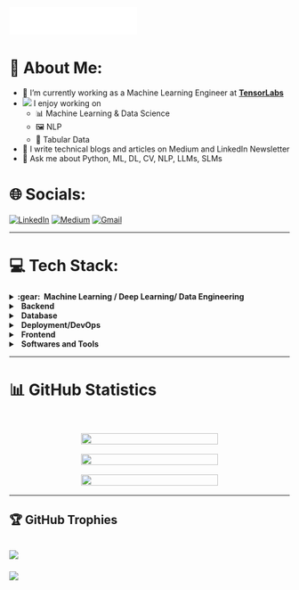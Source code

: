 <img src="images/svg/header.svg"></img>

# 💫 About Me:

- 🔭 I’m currently working as a Machine Learning Engineer at **[TensorLabs](https://tensorlabs.io/)**
- <img src="https://media.giphy.com/media/WUlplcMpOCEmTGBtBW/giphy.gif" width="30">  I enjoy working on
  - 📊 Machine Learning & Data Science
  - 🖼 NLP
  - 🤖 Tabular Data
- 📝 I write technical blogs and articles on Medium and LinkedIn Newsletter
- 💬 Ask me about Python, ML, DL, CV, NLP, LLMs, SLMs

# 🌐 Socials:
[![LinkedIn](https://img.shields.io/badge/LinkedIn-%230077B5.svg?logo=linkedin&logoColor=white)](https://linkedin.com/in/www.linkedin.com/in/ahmad-suhail) [![Medium](https://img.shields.io/badge/Medium-12100E?logo=medium&logoColor=white)](https://medium.com/@https://medium.com/@ahmadsuhail10) [![Gmail](https://img.shields.io/badge/Gmail-f5f0f0?logo=gmail&logoColor=red)](ahmadsuhailofficial@gmail.com)
<hr/>

# 💻 Tech Stack:
<details>
  <summary><b>:gear: &nbsp;Machine Learning / Deep Learning/ Data Engineering</b></summary>  

![Pandas](https://img.shields.io/badge/pandas-%23150458.svg?style=for-the-badge&logo=pandas&logoColor=white) ![PyTorch](https://img.shields.io/badge/PyTorch-%23EE4C2C.svg?style=for-the-badge&logo=PyTorch&logoColor=white) ![Scipy](https://img.shields.io/badge/SciPy-%230C55A5.svg?style=for-the-badge&logo=scipy&logoColor=%white) ![NumPy](https://img.shields.io/badge/numpy-%23013243.svg?style=for-the-badge&logo=numpy&logoColor=white) ![scikit-learn](https://img.shields.io/badge/scikit--learn-%23F7931E.svg?style=for-the-badge&logo=scikit-learn&logoColor=white) ![Keras](https://img.shields.io/badge/Keras-%23D00000.svg?style=for-the-badge&logo=Keras&logoColor=white) ![Matplotlib](https://img.shields.io/badge/Matplotlib-%23ffffff.svg?style=for-the-badge&logo=Matplotlib&logoColor=black) ![Power Bi](https://img.shields.io/badge/power_bi-F2C811?style=for-the-badge&logo=powerbi&logoColor=black) ![Plotly](https://img.shields.io/badge/Plotly-%233F4F75.svg?style=for-the-badge&logo=plotly&logoColor=white) ![TensorFlow](https://img.shields.io/badge/TensorFlow-%23FF6F00.svg?style=for-the-badge&logo=TensorFlow&logoColor=white) ![OpenCV](https://img.shields.io/badge/opencv-%23white.svg?style=for-the-badge&logo=opencv&logoColor=white) ![R](https://img.shields.io/badge/r-%23276DC3.svg?style=for-the-badge&logo=r&logoColor=white)

</hr>

![Apache Kafka](https://img.shields.io/badge/Apache%20Kafka-000?style=for-the-badge&logo=apachekafka) ![Apache Hadoop](https://img.shields.io/badge/Apache%20Hadoop-66CCFF?style=for-the-badge&logo=apachehadoop&logoColor=black) ![Apache Spark](https://img.shields.io/badge/Apache%20Spark-FDEE21?style=for-the-badge&logo=apachespark&logoColor=black)    ![RabbitMQ](https://img.shields.io/badge/rabbitmq-FF6600?style=for-the-badge&logo=rabbitmq&logoColor=white) ![ElasticSearch](https://img.shields.io/badge/-ElasticSearch-005571?style=for-the-badge&logo=elasticsearch)
  
</details>

<details>
<summary><b> &nbsp; Backend </b></summary>

![Python](https://img.shields.io/badge/python-3670A0?style=for-the-badge&logo=python&logoColor=ffdd54)  ![FastAPI](https://img.shields.io/badge/FastAPI-005571?style=for-the-badge&logo=fastapi) ![DjangoREST](https://img.shields.io/badge/DJANGO-REST-ff1709?style=for-the-badge&logo=django&logoColor=white&color=ff1709&labelColor=gray) ![Django](https://img.shields.io/badge/django-%23092E20.svg?style=for-the-badge&logo=django&logoColor=white) ![Flask](https://img.shields.io/badge/flask-%23000.svg?style=for-the-badge&logo=flask&logoColor=white) ![NodeJS](https://img.shields.io/badge/node.js-6DA55F?style=for-the-badge&logo=node.js&logoColor=white) ![Socket.io](https://img.shields.io/badge/Socket.io-black?style=for-the-badge&logo=socket.io&badgeColor=010101) ![JWT](https://img.shields.io/badge/JWT-black?style=for-the-badge&logo=JSON%20web%20tokens)


</details>


<details>
<summary><b> &nbsp; Database</b></summary>
  
![Postgres](https://img.shields.io/badge/postgres-%23316192.svg?style=for-the-badge&logo=postgresql&logoColor=white)  ![MySQL](https://img.shields.io/badge/mysql-%2300000f.svg?style=for-the-badge&logo=mysql&logoColor=white) ![SQLite](https://img.shields.io/badge/sqlite-%2307405e.svg?style=for-the-badge&logo=sqlite&logoColor=white) ![Firebase](https://img.shields.io/badge/firebase-%23039BE5.svg?style=for-the-badge&logo=firebase) ![Redis](https://img.shields.io/badge/redis-%23DD0031.svg?style=for-the-badge&logo=redis&logoColor=white) 

</details>

<details>
<summary><b> &nbsp; Deployment/DevOps </b></summary>

![Docker](https://img.shields.io/badge/docker-%230db7ed.svg?style=for-the-badge&logo=docker&logoColor=white) ![AZUREDEVOPS](https://img.shields.io/badge/azuredevops-0078D7.svg?style=for-the-badge&logo=azuredevops&logoColor=white&color=%230078D7)  ![mlflow](https://img.shields.io/badge/mlflow-%23d9ead3.svg?style=for-the-badge&logo=numpy&logoColor=blue) ![Nginx](https://img.shields.io/badge/nginx-%23009639.svg?style=for-the-badge&logo=nginx&logoColor=white) ![AWS](https://img.shields.io/badge/AWS-%23FF9900.svg?style=for-the-badge&logo=amazon-aws&logoColor=white) ![Azure](https://img.shields.io/badge/azure-%230072C6.svg?style=for-the-badge&logo=microsoftazure&logoColor=white)  ![DigitalOcean](https://img.shields.io/badge/DigitalOcean-%230167ff.svg?style=for-the-badge&logo=digitalOcean&logoColor=white) ![Google Cloud](https://img.shields.io/badge/GoogleCloud-%234285F4.svg?style=for-the-badge&logo=google-cloud&logoColor=white)


</details>

<details>
<summary><b> &nbsp; Frontend </b></summary>
  
![CSS3](https://img.shields.io/badge/css3-%231572B6.svg?style=for-the-badge&logo=css3&logoColor=white) ![TailwindCSS](https://img.shields.io/badge/tailwindcss-%2338B2AC.svg?style=for-the-badge&logo=tailwind-css&logoColor=white) ![HTML5](https://img.shields.io/badge/html5-FF4D00.svg?style=for-the-badge&logo=hmtl5&logoColor=white) ![Bootstrap](https://img.shields.io/badge/bootstrap-%238511FA.svg?style=for-the-badge&logo=bootstrap&logoColor=white) ![Electron.js](https://img.shields.io/badge/Electron-191970?style=for-the-badge&logo=Electron&logoColor=white) ![Jinja](https://img.shields.io/badge/jinja-white.svg?style=for-the-badge&logo=jinja&logoColor=black) ![React.js](https://img.shields.io/badge/React-00d2ff?style=for-the-badge&logo=React&logoColor=white)

</details>


<details>
<summary><b> &nbsp; Softwares and Tools </b></summary>

![Postman](https://img.shields.io/badge/Postman-FF6C37?style=for-the-badge&logo=postman&logoColor=white) ![Insomnia](https://img.shields.io/badge/Insomnia-black?style=for-the-badge&logo=insomnia&logoColor=5849BE) ![Arch Linux](https://img.shields.io/badge/Arch%20Linux-1793D1.svg?logo=arch-linux&logoColor=white") ![Dbeaver](https://custom-icon-badges.demolab.com/badge/-Dbeaver-372923?logo=dbeaver-mono&logoColor=white) ![Discord](https://img.shields.io/badge/-Discord-5865F2.svg?logo=discord&logoColor=white) ![Git](https://img.shields.io/badge/Git-F05033.svg?logo=git&logoColor=white) ![Jupyter](https://img.shields.io/badge/Jupyter-F37626.svg?logo=Jupyter&logoColor=white) ![OBS Studio](https://img.shields.io/badge/-OBS-302E31?logo=obs-studio&logoColor=white) ![Stack Overflow](https://img.shields.io/badge/-Stack%20Overflow-FE7A16?logo=stack-overflow&logoColor=white) ![Visual Studio Code](https://img.shields.io/badge/Visual%20Studio%20Code-0078d7.svg?logo=visual-studio-code&logoColor=white)

</details>
    
<hr/>

# 📊 GitHub Statistics
  <br/>
    <p align="center">
        <img height="50%" width="70%" src=https://github-readme-stats.vercel.app/api?username=ahmadsuhail1&theme=tokyonight&hide_border=false&include_all_commits=true&count_private=true/><br/>
    </p>
    <p align="center">
        <img height="50%" width="70%" src="https://github-readme-streak-stats.herokuapp.com/?user=ahmadsuhail1&theme=tokyonight&hide_border=false"/><br/>
    </p>
    <p align="center">
      <img height="20%" width="70%" src="https://github-readme-stats.vercel.app/api/top-langs/?username=ahmadsuhail1&theme=tokyonight&hide_border=false&include_all_commits=true&count_private=true&layout=compact" />
    </p>
<hr/>

## 🏆 GitHub Trophies
![](https://github-profile-trophy.vercel.app/?username=ahmadsuhail1&theme=tokyonight&no-frame=false&no-bg=true&margin-w=4)
---
[![](https://visitcount.itsvg.in/api?id=ahmadsuhail1&icon=5&color=0)](https://visitcount.itsvg.in)
